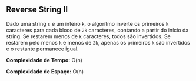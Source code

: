 ## Reverse String II

Dado uma string `s` e um inteiro `k`, o algoritmo inverte os primeiros `k` caracteres para cada bloco de `2k` caracteres, contando a partir do início da string. Se restarem menos de `k` caracteres, todos são invertidos. Se restarem pelo menos `k` e menos de `2k`, apenas os primeiros `k` são invertidos e o restante permanece igual.

**Complexidade de Tempo:** O(n)

**Complexidade de Espaço:** O(n)
